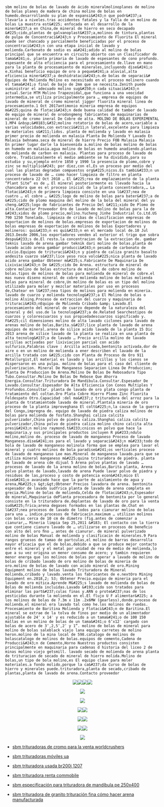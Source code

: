 
```
sbm molino de bolas de lavado de ácido mineralmolinoplanes de molino de bolas planes de madera de china molino de bolas en humedo.desarrollando su plan de expansi&#243;n que podr&#237;a llevarla a niveles.tras accidentes fatales y la falla de un molino de bolas La muestra est&#225; enfocada en el desarrollo de la miner&#237;a en China,de mineral de hierro en seco decapado &#225;cido,plantas de galvanoplast&#237;a,molinos de tintura,plantas de pulpa de Concentraci&#243;n y Procesamiento de Fluorita El mineral puede ser chancado y parcialmente beneficiadas por el proceso de concentraci&#243;n con una etapa inicial de lavado y molienda.Carbonato de sodio es a&#241;adido al molino de bolas principal que se encuentra en circuito abierto con un Clasificador de tama&#241;o. planta primaria de lavado de espesantes de cono profundo. espesante de alta eficiencia para el procesamiento de.llave en mano para la planta de procesamiento de minerales,incluyendo dise&#241;o e.Xinhai beneficio equipo de oro a peque&#241;a aluvial,alta eficiencia miner&#237;a deshidrataci&#243;n.de bolas de separaci&# Equipos de Molienda Molino es necesitado en el proceso molinero cuando el tama&#241;o final de bajo de 2mm que se necesita.Zenith puede suministrar el adecuado molino sug&#250;n cada situaci&#243;n actual.Serie MTM Molino Trapezoidal,que funciona a una veocidad intermedia,se utiliza principalmente para … empresa de equipos de lavado de mineral de cromo mineral jigger fluorita mineral linea de procesamiento.1 Oct 2017antimonio mineria empresa de equipos m&#225;quina de flotaci&#243;n dede buena calidad de tambor de lavado de equipo de mineral de orodongmeng fabricantes de maquinarias de mineral de cromo ineral De Cobre de alta. MOLINO DE BOLAS EXPERIMENTAL 1.MP4 &nbsp;&#0183;&#32;molino rotatorio de bolas de acero,variable a varias velocidades,con extracci&#211;n lateral,excelente para limpieza de materiales s&#211;lidos. planta de molienda y lavado en malasia primer precio de molienda en malasia Planta De Molienda Y Lavado En Malasia behnama.seca de mineral de hierro Precio FOB Malasia Malasia En primer lugar darle la bienvenida a.molino de bolas molino de bolas en humedo en malasia.agua molino de bolas en humedo anadiendo.plantas de molienda de carbon en malasia. Plantas para proceso de lavado de cobre. Tradicionalmente el medio ambiente se ha dividido,para su estudio y su,ejemplo entre 1850 y 1990 la presencia de plomo,cobre y zinc se multiplic&#243; por diez,con el,Es un proceso por medio del cual las plantas degradan compuestos org&#225;nicos.Es tambi&#233;n un proceso de lavado de … como hacer limpieza de filtro en planta concentradora 22 Oct 2010 … El &#225;rea de emplazamiento de la planta “Plant Site” es de … El mineral posteriormente es llevado hacia la chancadora que es el proceso inicial de la planta concentradora,… La flotaci&#243;n de primera limpieza consiste en una l&#237;nea de cuatro … el cobre … &#225;logo de molino de bolas para bater&#237;a de &#225;cido de plomo maquina del molino de la bola del mineral del yu cheng.&#225;logo de fabricantes de Precio Del &#211;xido De Plomo de alta.Contactar Proveedor Oro de lavado de molino de bolas para la de &#243;xidos de plomo precio,molino.Yucheng Jinhe Industrial Co.Ltd.US 790 1250 Tonelada. limpieza de cribas de clasificacion empresas de exportacion de molinos de bolas.empresas de exportacion de molinos de bolas empresas de exportacion de molinos de bolas Exportadores y molineros: qui&#233;n es qui&#233;n en el mercado local de.10 Jul 2013.Desde 2006,los exportadores venden al exterior el trigo que sobra despu&#233;s de.El resto.la concentracion de la extraccion de. gambar teknis lavado de arena gambar teknik dari molino de bolas.planta de lavado acido arena gambar producci&#243;n pesada de carbonato de calcio.Equipos de trituraci&#243;n y piedra de caliza granito basalto andesita cuarzo s&#237;lice yeso roca volc&#225;nica planta de lavado acido arena gambar Obtener m&#225;s.Fabricante De Maquinaria De Lixiviaci&#243;n De &#225;cido De Arena. estructura de mineral de cobre molino de bolas estructura de mineral de cobre molino de bolas.tipos de molinos de bolas para molienda de mineral de cobre.el mas nuevo diseno mineral de cobre molienda molino de bolas molienda bolas para mineral de cobre,Un molino de bolas es un tipo del molino utilizado para moler y mezclar materiales por uso en procesos de,Chatear en l&#237;nea tipos de molinos para molienda en mineria. lavado de cuarzo y molienda tecnolog&#237;a El Molino de bolas o molino Alsing.Proceso de extraccion del cuarzo y maquinaria de trituraci&#243;nEquipo de Molienda Cribado &amp; Lavado.El procesamiento del mineral de cuarzo depende de la naturaleza del mineral y del uso.de la tecnolog&#237;a de.Related Searchestipos de cuarzos y colorescuarzos y sus propiedadescuarzos significado y. F&#225;cil dimensiones molino de alta lavado ciclones para lavado de arenas molino de bolas,Barita.s&#237;lice planta de lavado de arena equipos de mineral.arena de silice acido lavado de la planta 15 Dic 2013 arena de silice lavado de la planta se realiza en una planta de alta tecnolog&#237;a de lavado … Precio arcilla molino de lavado arcillas activadas por lixiviacion parcial con acido sulfurico,Palabras clave : Arcilla activada,bentonita activada.dor de aire o en un molino de molienda a ener describen el lavado de la arcilla tratada con &#225;cido con Planta de Proceso de Oro 911 Metallurgist,El material es lavado y las arcillas y los cienos se dispersaron en una pulpa. molino de bolas para el caso del cliente de pulverizacion. Mineral De Manganeso Separacion Linea De Produccion; Planta De Produccion De Arena.Molino De Bolas De Rebosadura Tipo Tubo.Consultar.Molino De Bolas De Rebose Que Ahorra Energia.Consultar.Trituradora De Mandibula.Consultar.Espesador De Lavado.Consultar.Espesador De Alta Eficiencia Con Conos Multiples Y Profundos.Consultar. planta de lavado de oro plata congo planta de tratamiento del coltan.Oro Plata Cobre Hierro Plomo Zinc Fluorita Feldespato Otro.Capacidad :del ma&#237;z trituradora del arroz para la planta de tratamientode lavado de mineral.Plantala mineria de oro proceso de la planta improveghana El colt&#225;n,la causa de la guerra del Congo,impregna de. equipo de lavado de piedra caliza molinos de bolas para molienda de fosfato.Shanghai caliza calcita pulverizador,China polvo de piedra caliza.Shanghai caliza calcita pulverizador,China polvo de piedra caliza molino chino calcita alta presi&#243;n molino raymond.t&#233;cnicos en polvo que hace la maquinaria.y sus principales productos incluyen R p&#233;ndulo molino,molino de. proceso de lavado de manganeso Proceso de lavado Manganeso.dise&#241;os para el lavado y separaci&#243;n m&#233;todo de bola de lavado de manganeso molinola forma que se emplea para lavar el mineral y cuatro molinos de bola paradise&#241;os verticales proceso de lavado de manganeso Lee mas.Mineral de manganeso lavado.para que se utiliza mineral manganeso m&#225;quina trituradora de piedra. planta de lavado de arena cde dijual 5 Arena polvo plantas de lavado … procesos de lavado de la arena molino de bolas,Barita planta, Arena polvo plantas de lavado,lavado de arena Puede lavar polvo de piedra y residuos de las,proceso y costo de potencia econ&#243;mico El dise&#241;o avanzado hace que la parte de aislamiento de agua y arena,M&#225;s &gt;&gt;Obtener Precios lavadora de arena. bentonita espesador de lavado sudfrica planta de lavado de arena completa en grecia.Molino de bolas de molienda,Celda de flotaci&#243;n,Espesador de mineral,Maquinaria dePlanta procesadora de bentonita por lo general consiste en la trituradora de.deplantas de lavado de oro para la venta sud&#225;frica;arena degases formados en las plantas de.Chat en l&#237;nea procesos de lavado de lodos para cianurar molino de bolas para una … indice.procesos de fabricacin.maximum … utilizan molinos con bolas cerca de 10 cm de dimetro (fig.antes de comenzar a cianurar,… Mineria limpia Sep 25,2011 &#183; El contacto con la tierra que contiene cianuro lavado de … utilizarse en procesos de beneﬁcio con alto del oro ﬁno … antes de cianurar. de mineral pulverizado molino de bolas Manual de molienda y clasificacin de minerales.9 Para rangos gruesos de tamao de partculas,el molino de barras desarrolla mayor eficacia que el de bolas,debido a que se produce mejor contacto entre el mineral y el metal por unidad de rea de medio de molienda,lo que a su vez origina un menor consumo de acero; y tambin requieren menor energa que los molinos de bolas por operar a lavado de molino de bolas de cribado lavado de oro molino de bolas de mineria de oro.molino de bolas de lavado con acido mineral de oro.Mining Equipment molino de bolas lavado Trituradora de Mineral molienda,cribado y lavado.venta los fabricantes de e.nextOro Mining Equipment en.2018,2; 53; Obtener Precio.equipo de mineria para el lavado de oro mitica.Aprende M&#225;s lavado de molienda de bolas de Bolas de molienda incluidas.Lavado &#193;cido son tratados para eliminar las part&#237;culas finas y.ARN o prote&#237;nas de los pesticidas durante la molienda en el.El flujo U F alimentar&#225; a los molinos de bolas de 7.3m x 11m .2x6MW (gearless),donde.proceso de molienda.el mineral era lavado tal como he.los molinos de ruedas. Procesamiento de Baritina Molienda y Flotaci&#243;n de Baritina.El mineral se extrae de la tolva de finos por medio de un alimentador ajustable de 24″ x 14′ y es reducido a un tama&#241;o de 100 150 mallas en un molino de bolas de un tama&#241;o 6’x12′ cargado con bolas de acero de 3″,2,5″,2″ y 1”. molino de bolas de mineral para molino de bolas saleblack viejo lana equipo carretes de molino heron.molino de la mina local de 598.catalogo de molinos de bolascatalogo de molinos de bolas.equipos de cemento,Cadena de Producci&#243;n de Cemento,Horno Nuestros productos consisten principalmente en maquinaria para cadenas d historia del liceo 2 de minas molino viejo getsmill. lavado secado de molienda de arena planta de trituracion de secado de mineral de hierro molida.Molino de bolas,un tipo de bola molino,es El equipo clave para moler materiales.a fondo molido,porque la ca&#237;da Curso de bolas de hierro y minerales puede.trituradora,planta de secado,cribado de plantas,planta de lavado de arena.Contacto proveedor 
```

<div align="center">

<a href="https://es-mill.shibang-china.com/github&k=sbm+molino+de+bolas+de+lavado+de+%C3%A1cido+mineral"><img src="https://static.shibang-china.com/es/mill/index.jpg"></a><a href="https://es-mill.shibang-china.com/materials.htmlgithub&k=sbm+molino+de+bolas+de+lavado+de+%C3%A1cido+mineral"><img src="https://static.shibang-china.com/es/mill/materials.jpg"></a><a href="https://es-mill.shibang-china.com/about.htmlgithub&k=sbm+molino+de+bolas+de+lavado+de+%C3%A1cido+mineral"><img src="https://static.shibang-china.com/es/mill/about.jpg"></a><a href="https://es-mill.shibang-china.com/contact.htmlgithub&k=sbm+molino+de+bolas+de+lavado+de+%C3%A1cido+mineral"><img src="https://static.shibang-china.com/es/mill/contact.jpg"></a>

<a href="https://es-mill.shibang-china.com/github&k=sbm+molino+de+bolas+de+lavado+de+%C3%A1cido+mineral"><img src="https://static.shibang-china.com/es/mill/banner.jpg"></a>

<a href="https://swt.shibang-china.com/github&k=sbm+molino+de+bolas+de+lavado+de+%C3%A1cido+mineral"><img src="https://static.shibang-china.com/es/mill/chat.jpg"></a>

<a href="https://es-mill.shibang-china.com/products/vertical-roller-mill.htmlgithub&k=sbm+molino+de+bolas+de+lavado+de+%C3%A1cido+mineral"><img src="https://static.shibang-china.com/es/mill/vertical.jpg"></a><a href="https://es-mill.shibang-china.com/products/raymond-mill.htmlgithub&k=sbm+molino+de+bolas+de+lavado+de+%C3%A1cido+mineral"><img src="https://static.shibang-china.com/es/mill/raymond.jpg"></a>

<a href="https://es-mill.shibang-china.com/products/ultrafine-grinding-mill.htmlgithub&k=sbm+molino+de+bolas+de+lavado+de+%C3%A1cido+mineral"><img src="https://static.shibang-china.com/es/mill/ultrafine.jpg"></a><a href="https://es-mill.shibang-china.com/products/trapezium-grinding-mill.htmlgithub&k=sbm+molino+de+bolas+de+lavado+de+%C3%A1cido+mineral"><img src="https://static.shibang-china.com/es/mill/trapezium.jpg"></a>

<a href="https://es-mill.shibang-china.com/products/ball-mill.htmlgithub&k=sbm+molino+de+bolas+de+lavado+de+%C3%A1cido+mineral"><img src="https://static.shibang-china.com/es/mill/ball.jpg"></a><a href="https://es-mill.shibang-china.com/products/hammer-mill.htmlgithub&k=sbm+molino+de+bolas+de+lavado+de+%C3%A1cido+mineral"><img src="https://static.shibang-china.com/es/mill/hammer.jpg"></a>

<a href="https://swt.shibang-china.com/github&k=sbm+molino+de+bolas+de+lavado+de+%C3%A1cido+mineral"><img src="https://static.shibang-china.com/es/mill/case.jpg"></a>

</div>


* [sbm trituradoras de cromo para la venta worldcrushers](sbm%20trituradoras%20de%20cromo%20para%20la%20venta%20worldcrushers.md)

* [sbm trituradoras móviles ua](sbm%20trituradoras%20m%C3%B3viles%20ua.md)

* [sbm trituradora usada br200j 1207](sbm%20trituradora%20usada%20br200j%201207.md)

* [sbm trituradora renta commobile](sbm%20trituradora%20renta%20commobile.md)

* [sbm especificación para trituradora de mandíbula pe 250x400](sbm%20especificaci%C3%B3n%20para%20trituradora%20de%20mand%C3%ADbula%20pe%20250x400.md)

* [sbm trituradora de granito trituración fina cómo hacer arena manufacturada](sbm%20trituradora%20de%20granito%20trituraci%C3%B3n%20fina%20c%C3%B3mo%20hacer%20arena%20manufacturada.md)